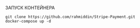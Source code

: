 ЗАПУСК КОНТЕЙНЕРА

```
git clone https://github.com/rahmiddin/Stripe-Payment.git
docker-compose up -d
```
